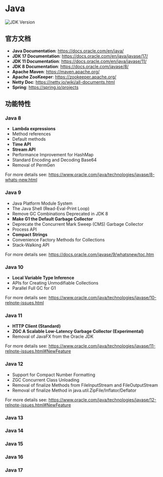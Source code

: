 # Java

![JDK Version](https://img.shields.io/badge/JDK-17%2B-blue)

## 官方文档

- **Java Documentation**: https://docs.oracle.com/en/java/
- **JDK 17 Documentation**: https://docs.oracle.com/en/java/javase/17/
- **JDK 11 Documentation**: https://docs.oracle.com/en/java/javase/11/
- **JDK 8 Documentation**: https://docs.oracle.com/javase/8/
- **Apache Maven**: https://maven.apache.org/
- **Apache ZooKeeper**: https://zookeeper.apache.org/
- **Netty Doc**: https://netty.io/wiki/all-documents.html
- **Spring**: https://spring.io/projects

## 功能特性

### Java 8

- **Lambda expressions**
- Method references
- Default methods
- **Time API**
- **Stream API**
- Performance Improvement for HashMap
- Standard Encoding and Decoding Base64
- Removal of PermGen

For more details see: https://www.oracle.com/java/technologies/javase/8-whats-new.html

### Java 9

- Java Platform Module System
- The Java Shell (Read-Eval-Print Loop)
- Remove GC Combinations Deprecated in JDK 8
- **Make G1 the Default Garbage Collector**
- Deprecate the Concurrent Mark Sweep (CMS) Garbage Collector
- Process API
- **Compact Strings**
- Convenience Factory Methods for Collections
- Stack-Walking API

For more details see: https://docs.oracle.com/javase/9/whatsnew/toc.htm

### Java 10

- **Local Variable Type Inference**
- APIs for Creating Unmodifiable Collections
- Parallel Full GC for G1

For more details see: https://www.oracle.com/java/technologies/javase/10-relnote-issues.html

### Java 11

- **HTTP Client (Standard)**
- **ZGC A Scalable Low-Latency Garbage Collector (Experimental)**
- Removal of JavaFX from the Oracle JDK

For more details see: https://www.oracle.com/java/technologies/javase/11-relnote-issues.html#NewFeature

### Java 12

- Support for Compact Number Formatting
- ZGC Concurrent Class Unloading
- Removal of finalize Methods from FileInputStream and FileOutputStream
- Removal of finalize Method in java.util.ZipFile/Inflator/Deflator

For more details see: https://www.oracle.com/java/technologies/javase/12-relnote-issues.html#NewFeature

### Java 13

### Java 14

### Java 15

### Java 16

### Java 17
